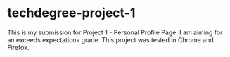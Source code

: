 # techdegree-project-1

This is my submission for Project 1 - Personal Profile Page. I am aiming for an exceeds expectations grade.
This project was tested in Chrome and Firefox.
